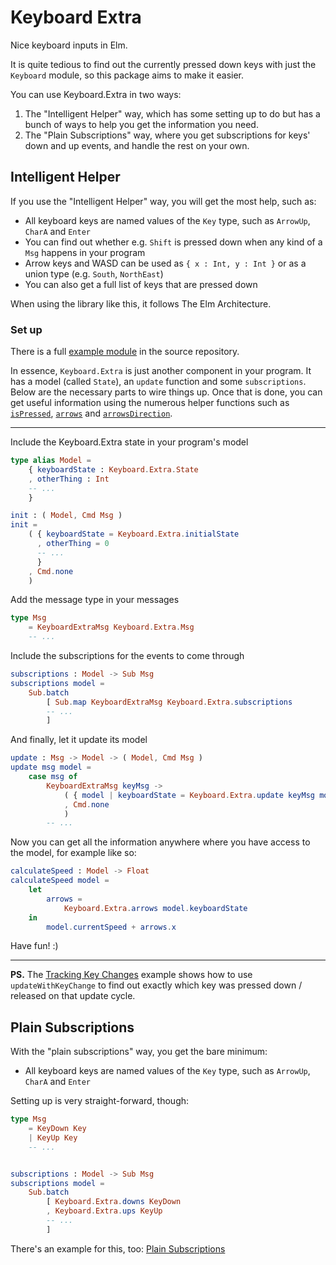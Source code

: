 # Keyboard Extra

Nice keyboard inputs in Elm.

It is quite tedious to find out the currently pressed down keys with just the `Keyboard` module, so this package aims to make it easier.

You can use Keyboard.Extra in two ways:

1. The "Intelligent Helper" way, which has some setting up to do but has a bunch of ways to help you get the information you need.
2. The "Plain Subscriptions" way, where you get subscriptions for keys' down and up events, and handle the rest on your own.


## Intelligent Helper

If you use the "Intelligent Helper" way, you will get the most help, such as:

- All keyboard keys are named values of the `Key` type, such as `ArrowUp`, `CharA` and `Enter`
- You can find out whether e.g. `Shift` is pressed down when any kind of a `Msg` happens in your program
- Arrow keys and WASD can be used as `{ x : Int, y : Int }` or as a union type (e.g. `South`, `NorthEast`)
- You can also get a full list of keys that are pressed down

When using the library like this, it follows The Elm Architecture.


### Set up

There is a full [example module](https://github.com/ohanhi/keyboard-extra/blob/master/example/Main.elm) in the source repository.

In essence, `Keyboard.Extra` is just another component in your program. It has a model (called `State`), an `update` function and some `subscriptions`. Below are the necessary parts to wire things up. Once that is done, you can get useful information using the numerous helper functions such as [`isPressed`](http://package.elm-lang.org/packages/ohanhi/keyboard-extra/latest/Keyboard-Extra#isPressed), [`arrows`](http://package.elm-lang.org/packages/ohanhi/keyboard-extra/latest/Keyboard-Extra#arrows) and [`arrowsDirection`](http://package.elm-lang.org/packages/ohanhi/keyboard-extra/latest/Keyboard-Extra#arrowsDirection).

------

Include the Keyboard.Extra state in your program's model

```elm
type alias Model =
    { keyboardState : Keyboard.Extra.State
    , otherThing : Int
    -- ...
    }

init : ( Model, Cmd Msg )
init =
    ( { keyboardState = Keyboard.Extra.initialState
      , otherThing = 0
      -- ...
      }
    , Cmd.none
    )
```


Add the message type in your messages

```elm
type Msg
    = KeyboardExtraMsg Keyboard.Extra.Msg
    -- ...
```

Include the subscriptions for the events to come through

```elm
subscriptions : Model -> Sub Msg
subscriptions model =
    Sub.batch
        [ Sub.map KeyboardExtraMsg Keyboard.Extra.subscriptions
        -- ...
        ]

```


And finally, let it update its model

```elm
update : Msg -> Model -> ( Model, Cmd Msg )
update msg model =
    case msg of
        KeyboardExtraMsg keyMsg ->
            ( { model | keyboardState = Keyboard.Extra.update keyMsg model.keyboardState }
            , Cmd.none
            )
        -- ...
```

Now you can get all the information anywhere where you have access to the model, for example like so:

```elm
calculateSpeed : Model -> Float
calculateSpeed model =
    let
        arrows =
            Keyboard.Extra.arrows model.keyboardState
    in
        model.currentSpeed + arrows.x
```


Have fun! :)

---

**PS.** The [Tracking Key Changes](https://github.com/ohanhi/keyboard-extra/blob/master/example/TrackingKeyChanges.elm) example shows how to use `updateWithKeyChange` to find out exactly which key was pressed down / released on that update cycle.


## Plain Subscriptions

With the "plain subscriptions" way, you get the bare minimum:

- All keyboard keys are named values of the `Key` type, such as `ArrowUp`, `CharA` and `Enter`

Setting up is very straight-forward, though:

```elm
type Msg
    = KeyDown Key
    | KeyUp Key
    -- ...


subscriptions : Model -> Sub Msg
subscriptions model =
    Sub.batch
        [ Keyboard.Extra.downs KeyDown
        , Keyboard.Extra.ups KeyUp
        -- ...
        ]
```

There's an example for this, too: [Plain Subscriptions](https://github.com/ohanhi/keyboard-extra/blob/master/example/PlainSubscriptions.elm)
